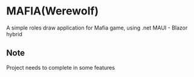 # MAFIA(Werewolf)
A simple roles draw application for Mafia game, using .net MAUI - Blazor hybrid

## Note
Project needs to complete in some features

